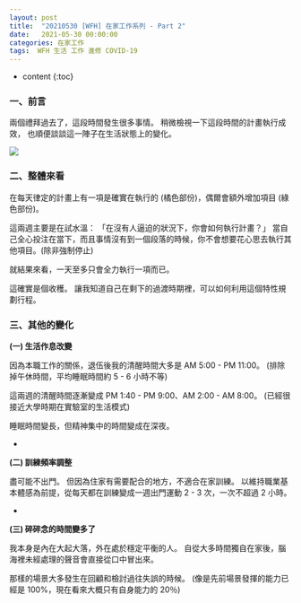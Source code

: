 ```yaml
---
layout: post
title:  "20210530 [WFH] 在家工作系列 - Part 2"
date:   2021-05-30 00:00:00
categories: 在家工作
tags:  WFH 生活 工作 進修 COVID-19
---
```



* content
{:toc}


### 一、前言

兩個禮拜過去了，這段時間發生很多事情。
稍微檢視一下這段時間的計畫執行成效，
也順便談談這一陣子在生活狀態上的變化。

![](https://i.imgur.com/vSYMZD7.jpg)




### 二、整體來看

在每天律定的計畫上有一項是確實在執行的 (橘色部份)，偶爾會額外增加項目 (綠色部份)。

這兩週主要是在試水溫：
「在沒有人逼迫的狀況下，你會如何執行計畫？」
當自己全心投注在當下，而且事情沒有到一個段落的時候，你不會想要花心思去執行其他項目。(除非強制停止)

就結果來看，一天至多只會全力執行一項而已。

這確實是個收穫。
讓我知道自己在剩下的過渡時期裡，可以如何利用這個特性規劃行程。




### 三、其他的變化

**(一) 生活作息改變**

因為本職工作的關係，退伍後我的清醒時間大多是 AM 5:00 - PM 11:00。
(排除掉午休時間，平均睡眠時間約 5 - 6 小時不等)

這兩週的清醒時間逐漸變成 PM 1:40 - PM 9:00、AM 2:00 - AM 8:00。
(已經很接近大學時期在實驗室的生活模式)

睡眠時間變長，但精神集中的時間變成在深夜。


-

**(二) 訓練頻率調整**

盡可能不出門。
但因為住家有需要配合的地方，不適合在家訓練。
以維持職業基本體感為前提，從每天都在訓練變成一週出門運動 2 - 3 次，一次不超過 2 小時。


-

**(三) 碎碎念的時間變多了**

我本身是內在大起大落，外在處於穩定平衡的人。
自從大多時間獨自在家後，腦海裡未經處理的聲音會直接從口中冒出來。

那樣的場景大多發生在回顧和檢討過往失誤的時候。
(像是先前場景發揮的能力已經是 100%，現在看來大概只有自身能力的 20％)
